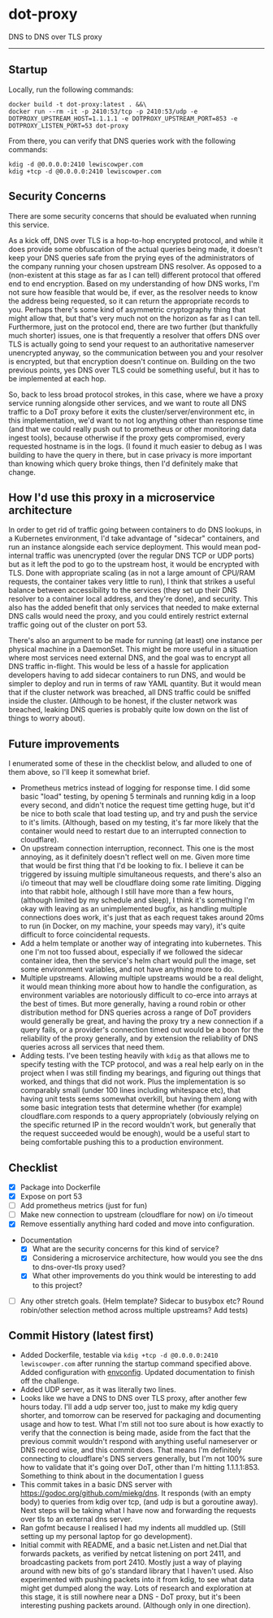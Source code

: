 # dot-proxy

DNS to DNS over TLS proxy

---

## Startup

Locally, run the following commands:

```
docker build -t dot-proxy:latest . &&\
docker run --rm -it -p 2410:53/tcp -p 2410:53/udp -e DOTPROXY_UPSTREAM_HOST=1.1.1.1 -e DOTPROXY_UPSTREAM_PORT=853 -e DOTPROXY_LISTEN_PORT=53 dot-proxy
```

From there, you can verify that DNS queries work with the following commands:

```
kdig -d @0.0.0.0:2410 lewiscowper.com
kdig +tcp -d @0.0.0.0:2410 lewiscowper.com
```

## Security Concerns

There are some security concerns that should be evaluated when running this service.

As a kick off, DNS over TLS is a hop-to-hop encrypted protocol, and while it does provide some obfuscation of the actual queries being made, it doesn't keep your DNS queries safe from the prying eyes of the administrators of the company running your chosen upstream DNS resolver. As opposed to a (non-existent at this stage as far as I can tell) different protocol that offered end to end encryption. Based on my understanding of how DNS works, I'm not sure how feasible that would be, if ever, as the resolver needs to know the address being requested, so it can return the appropriate records to you. Perhaps there's some kind of asymmetric cryptography thing that might allow that, but that's very much not on the horizon as far as I can tell. Furthermore, just on the protocol end, there are two further (but thankfully much shorter) issues, one is that frequently a resolver that offers DNS over TLS is actually going to send your request to an authoritative nameserver unencrypted anyway, so the communication between you and your resolver is encrypted, but that encryption doesn't continue on. Building on the two previous points, yes DNS over TLS could be something useful, but it has to be implemented at each hop.

So, back to less broad protocol strokes, in this case, where we have a proxy service running alongside other services, and we want to route all DNS traffic to a DoT proxy before it exits the cluster/server/environment etc, in this implementation, we'd want to not log anything other than response time (and that we could really push out to prometheus or other monitoring data ingest tools), because otherwise if the proxy gets compromised, every requested hostname is in the logs. (I found it much easier to debug as I was building to have the query in there, but in case privacy is more important than knowing which query broke things, then I'd definitely make that change.

## How I'd use this proxy in a microservice architecture

In order to get rid of traffic going between containers to do DNS lookups, in a Kubernetes environment, I'd take advantage of "sidecar" containers, and run an instance alongside each service deployment. This would mean pod-internal traffic was unencrypted (over the regular DNS TCP or UDP ports) but as it left the pod to go to the upstream host, it would be encrypted with TLS. Done with appropriate scaling (as in not a large amount of CPU/RAM requests, the container takes very little to run), I think that strikes a useful balance between accessibility to the services (they set up their DNS resolver to a container local address, and they're done), and security. This also has the added benefit that only services that needed to make external DNS calls would need the proxy, and you could entirely restrict external traffic going out of the cluster on port 53.

There's also an argument to be made for running (at least) one instance per physical machine in a DaemonSet. This might be more useful in a situation where most services need external DNS, and the goal was to encrypt all DNS traffic in-flight. This would be less of a hassle for application developers having to add sidecar containers to run DNS, and would be simpler to deploy and run in terms of raw YAML quantity. But it would mean that if the cluster network was breached, all DNS traffic could be sniffed inside the cluster. (Although to be honest, if the cluster network was breached, leaking DNS queries is probably quite low down on the list of things to worry about).

## Future improvements

I enumerated some of these in the checklist below, and alluded to one of them above, so I'll keep it somewhat brief.

- Prometheus metrics instead of logging for response time.
  I did some basic "load" testing, by opening 5 terminals and running kdig in a loop every second, and didn't notice the request time getting huge, but it'd be nice to both scale that load testing up, and try and push the service to it's limits. (Although, based on my testing, it's far more likely that the container would need to restart due to an interrupted connection to cloudflare).
- On upstream connection interruption, reconnect.
  This one is the most annoying, as it definitely doesn't reflect well on me. Given more time that would be first thing that I'd be looking to fix. I believe it can be triggered by issuing multiple simultaneous requests, and there's also an i/o timeout that may well be cloudflare doing some rate limiting. Digging into that rabbit hole, although I still have more than a few hours, (although limited by my schedule and sleep), I think it's something I'm okay with leaving as an unimplemented bugfix, as handling multiple connections does work, it's just that as each request takes around 20ms to run (in Docker, on my machine, your speeds may vary), it's quite difficult to force coincidental requests.
- Add a helm template or another way of integrating into kubernetes.
  This one I'm not too fussed about, especially if we followed the sidecar container idea, then the service's helm chart would pull the image, set some environment variables, and not have anything more to do.
- Multiple upstreams.
  Allowing multiple upstreams would be a real delight, it would mean thinking more about how to handle the configuration, as environment variables are notoriously difficult to co-erce into arrays at the best of times. But more generally, having a round robin or other distribution method for DNS queries across a range of DoT providers would generally be great, and having the proxy try a new connection if a query fails, or a provider's connection timed out would be a boon for the reliability of the proxy generally, and by extension the reliability of DNS queries across all services that need them.
- Adding tests.
  I've been testing heavily with `kdig` as that allows me to specify testing with the TCP protocol, and was a real help early on in the project when I was still finding my bearings, and figuring out things that worked, and things that did not work. Plus the implementation is so comparably small (under 100 lines including whitespace etc), that having unit tests seems somewhat overkill, but having them along with some basic integration tests that determine whether (for example) cloudflare.com responds to a query appropriately (obviously relying on the specific returned IP in the record wouldn't work, but generally that the request succeeded would be enough), would be a useful start to being comfortable pushing this to a production environment.

## Checklist

- [x] Package into Dockerfile
- [x] Expose on port 53
- [ ] Add prometheus metrics (just for fun)
- [ ] Make new connection to upstream (cloudflare for now) on i/o timeout
- [x] Remove essentially anything hard coded and move into configuration.
- Documentation
  - [x] What are the security concerns for this kind of service?
  - [x] Considering a microservice architecture, how would you see the dns to dns-over-tls proxy used?
  - [x] What other improvements do you think would be interesting to add to this project?
- [ ] Any other stretch goals. (Helm template? Sidecar to busybox etc? Round robin/other selection method across multiple upstreams? Add tests)

## Commit History (latest first)

- Added Dockerfile, testable via `kdig +tcp -d @0.0.0.0:2410 lewiscowper.com` after running the startup command specified above. Added configuration with [envconfig](https://github.com/kelseyhightower/envconfig). Updated documentation to finish off the challenge.
- Added UDP server, as it was literally two lines.
- Looks like we have a DNS to DNS over TLS proxy, after another few hours today. I'll add a udp server too, just to make my kdig query shorter, and tomorrow can be reserved for packaging and documenting usage and how to test. What I'm still not too sure about is how exactly to verify that the connection is being made, aside from the fact that the previous commit wouldn't respond with anything useful nameserver or DNS record wise, and this commit does. That means I'm definitely connecting to cloudflare's DNS servers generally, but I'm not 100% sure how to validate that it's going over DoT, other than I'm hitting 1.1.1.1:853. Something to think about in the documentation I guess
- This commit takes in a basic DNS server with https://godoc.org/github.com/miekg/dns. It responds (with an empty body) to queries from kdig over tcp, (and udp is but a goroutine away). Next steps will be taking what I have now and forwarding the requests over tls to an external dns server.
- Ran gofmt because I realised I had my indents all muddled up. (Still setting up my personal laptop for go development).
- Initial commit with README, and a basic net.Listen and net.Dial that forwards packets, as verified by netcat listening on port 2411, and broadcasting packets from port 2410. Mostly just a way of playing around with new bits of go's standard library that I haven't used. Also experimented with pushing packets into it from kdig, to see what data might get dumped along the way. Lots of research and exploration at this stage, it is still nowhere near a DNS - DoT proxy, but it's been interesting pushing packets around. (Although only in one direction).
